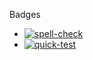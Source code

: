 Badges

* [![spell-check](https://github.com/workflowr/workflowr-pkg-tests/workflows/spell-check/badge.svg)](https://github.com/workflowr/workflowr-pkg-tests/actions/workflows/spell-check.yaml)
* [![quick-test](https://github.com/jdblischak/prototype-spelling-action/workflows/quick-test/badge.svg)](https://github.com/jdblischak/prototype-spelling-action/actions/workflows/quick-test.yaml)

